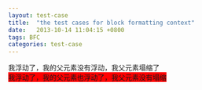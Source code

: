 ```yaml
---
layout: test-case
title:  "the test cases for block formatting context"
date:   2013-10-14 11:04:15 +0800
tags: BFC
categories: test-case
---
```

<style>
  
</style>
<div style="background-color: red;"><div style="float: left;">我浮动了，我的父元素没有浮动，我父元素塌缩了</div></div>
<div style="float: left; background-color: red; clear:both;"><div style="float: left;">我浮动了，我的父元素也浮动了，我父元素没有塌缩</div></div>



